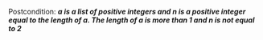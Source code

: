 Postcondition: ***a is a list of positive integers and n is a positive integer equal to the length of a. The length of a is more than 1 and n is not equal to 2***